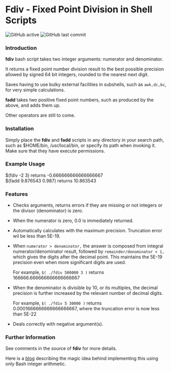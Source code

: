 # Fdiv - Fixed Point Division in Shell Scripts
![GitHub active](https://img.shields.io/badge/GitHub-Active-brightgreen) ![GitHub last commit](https://img.shields.io/github/last-commit/liborty/fdiv)

### Introduction

**fdiv** bash script takes two integer arguments: numerator and denominator.

It returns a fixed point number division result to the best possible precision
 allowed by signed 64 bit integers, rounded to the nearest next digit.

Saves having to use bulky external facilities in subshells, such as `awk,dc,bc`, for very simple calculations. 

**fadd** takes two positive fixed point numbers, such as produced by the above, and adds them up.

Other operators are still to come. 

 
### Installation

Simply place the **fdiv** and **fadd** scripts in any directory in your search path, such as $HOME/bin, /usr/local/bin, or specify its path when invoking it. Make sure that they have  execute permissions.
 
### Example Usage
   $(fdiv -2 3) returns -0.666666666666666667  
   $(fadd 9.876543 0.987) returns 10.863543
   
### Features

- Checks arguments, returns errors if they are missing or not integers or the divisor (denominator) is zero.

- When the numerator is zero, 0.0 is immediately returned.

- Automatically calculates with the maximum precision. Truncation error wil be less than 5E-19.

- When `numerator > denominator,` the answer is composed from integral numerator/denominator result, followed by `remainder/denominator < 1,` which gives the digits after the decimal point. This maintains the 5E-19 precision even when more significant digits are used.
 
	For example, `$( ./fdiv 500000 3 )` returns 166666.666666666666666667

- When the denominator is divisible by 10, or its multiples, the decimal precision is further increased by the relevant number of decimal digits.

	For example, `$( ./fdiv 5 30000 )` returns 0.0001666666666666666667, where the truncation error is now less than 5E-22

- Deals correctly with negative argument(s). 

### Further Information

See comments in the source of **fdiv** for more details.

Here is a [blog](https://oldmill.cz/2020-01-02-the-joy-of-bashing.html) describing the magic idea behind implementing this using only Bash 
integer arithmetic.
